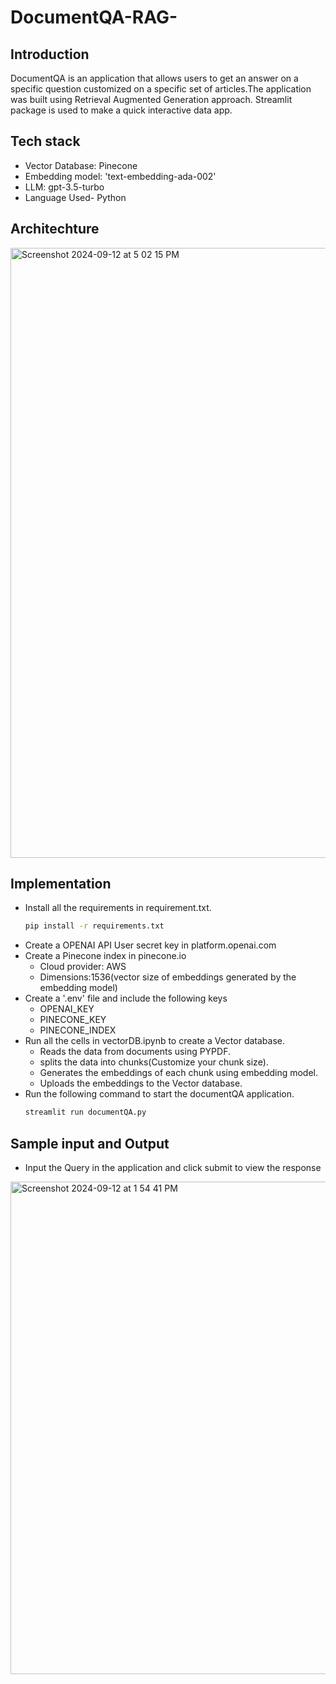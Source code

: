 # DocumentQA-RAG-
## Introduction
DocumentQA is an application that allows users to get an answer on a specific question customized on a specific set of articles.The application was built using Retrieval Augmented Generation approach. Streamlit package is used to make a quick interactive data app.
## Tech stack
- Vector Database: Pinecone
- Embedding model: 'text-embedding-ada-002'
- LLM: gpt-3.5-turbo
- Language Used- Python

## Architechture

<img width="976" alt="Screenshot 2024-09-12 at 5 02 15 PM" src="https://github.com/user-attachments/assets/8030b276-5e77-47c5-9ffb-a8d2ce8ce080">


## Implementation
- Install all the requirements in requirement.txt.
  ```sh
  pip install -r requirements.txt
  
  ```
- Create a OPENAI API User secret key in platform.openai.com
- Create a Pinecone index in pinecone.io
    - Cloud provider: AWS
    - Dimensions:1536(vector size of embeddings generated by the embedding model)
- Create a '.env' file and include the following keys
    - OPENAI_KEY
    - PINECONE_KEY
    - PINECONE_INDEX
- Run all the cells in vectorDB.ipynb to create a Vector database.
    - Reads the data from documents using PYPDF.
    - splits the data into chunks(Customize your chunk size).
    - Generates the embeddings of each chunk using embedding model.
    - Uploads the embeddings to the Vector database.
- Run the following command to start the documentQA application.
  ```sh
  streamlit run documentQA.py
  
  ```

## Sample input and Output

- Input the Query in the application and click submit to view the response

  
<img width="788" alt="Screenshot 2024-09-12 at 1 54 41 PM" src="https://github.com/user-attachments/assets/edaad1a7-cc32-45f0-86f6-69a5926387dc">
